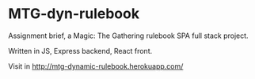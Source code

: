 # MTG-dyn-rulebook
Assignment brief, a Magic: The Gathering rulebook SPA full stack project.

Written in JS, Express backend, React front.

Visit in http://mtg-dynamic-rulebook.herokuapp.com/
